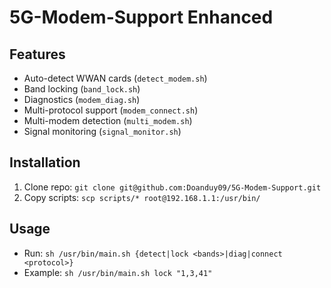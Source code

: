# 5G-Modem-Support Enhanced
## Features
- Auto-detect WWAN cards (`detect_modem.sh`)
- Band locking (`band_lock.sh`)
- Diagnostics (`modem_diag.sh`)
- Multi-protocol support (`modem_connect.sh`)
- Multi-modem detection (`multi_modem.sh`)
- Signal monitoring (`signal_monitor.sh`)
## Installation
1. Clone repo: `git clone git@github.com:Doanduy09/5G-Modem-Support.git`
2. Copy scripts: `scp scripts/* root@192.168.1.1:/usr/bin/`
## Usage
- Run: `sh /usr/bin/main.sh {detect|lock <bands>|diag|connect <protocol>}`
- Example: `sh /usr/bin/main.sh lock "1,3,41"`
